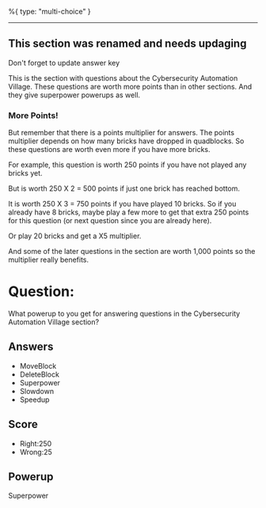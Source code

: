 %{
 type: "multi-choice"
}

---
## This section was renamed and needs updaging
Don't forget to update answer key

This is the section with questions about
the Cybersecurity Automation Village.
These questions are worth more points
than in other sections.
And they give superpower powerups as well.

### More Points!
But remember that there is a points multiplier
for answers.
The points multiplier depends on how many bricks
have dropped in quadblocks.
So these questions are worth even more
if you have more bricks.

For example, this question is worth
250 points if you have not played any bricks yet.

But is worth 250 X 2 = 500 points if just one brick has
reached bottom.

It is worth 250 X 3 = 750 points if you have played 10 bricks.
So if you already have 8 bricks,
maybe play a few more to get that extra 250 points
for this question
(or next question since you are already here).

Or play 20 bricks and get a X5 multiplier.

And some of the later questions
in the section are worth 1,000 points
so the multiplier really benefits.

# Question:
What powerup to you get for answering questions in the Cybersecurity Automation Village section?

## Answers
- MoveBlock
- DeleteBlock
- Superpower
- Slowdown
- Speedup

## Score
- Right:250
- Wrong:25

## Powerup
Superpower
